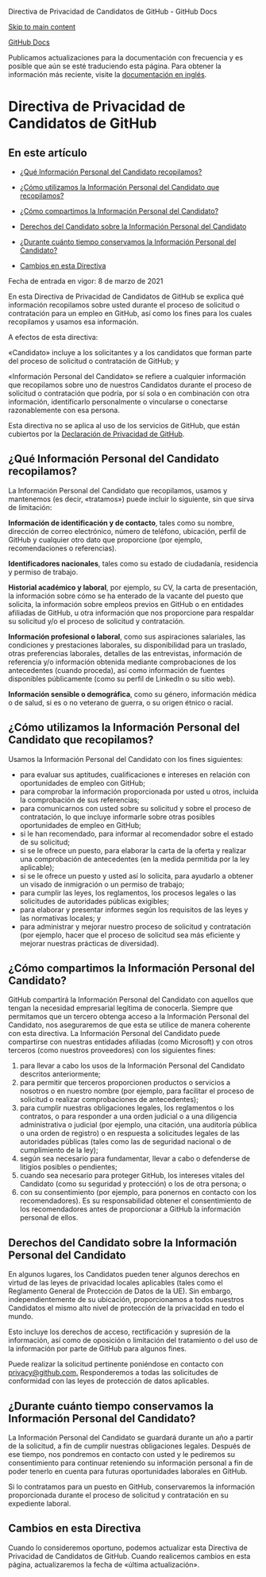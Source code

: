 Directiva de Privacidad de Candidatos de GitHub - GitHub Docs

[Skip to main content](#main-content)

[](/es)[GitHub Docs](/es)

Publicamos actualizaciones para la documentación con frecuencia y es posible que aún se esté traduciendo esta página. Para obtener la información más reciente, visite la [documentación en inglés](/en).

Directiva de Privacidad de Candidatos de GitHub
==========

En este artículo
----------

* [¿Qué Información Personal del Candidato recopilamos?](#what-candidate-personal-information-do-we-collect)

* [¿Cómo utilizamos la Información Personal del Candidato que recopilamos?](#how-do-we-use-the-candidate-personal-information-we-collect)

* [¿Cómo compartimos la Información Personal del Candidato?](#how-do-we-share-your-candidate-personal-information)

* [Derechos del Candidato sobre la Información Personal del Candidato](#your-rights-to-your-candidate-personal-information)

* [¿Durante cuánto tiempo conservamos la Información Personal del Candidato?](#how-long-do-we-retain-your-candidate-personal-information)

* [Cambios en esta Directiva](#changes-to-this-policy)

Fecha de entrada en vigor: 8 de marzo de 2021

En esta Directiva de Privacidad de Candidatos de GitHub se explica qué información recopilamos sobre usted durante el proceso de solicitud o contratación para un empleo en GitHub, así como los fines para los cuales recopilamos y usamos esa información.

A efectos de esta directiva:

«Candidato» incluye a los solicitantes y a los candidatos que forman parte del proceso de solicitud o contratación de GitHub; y

«Información Personal del Candidato» se refiere a cualquier información que recopilamos sobre uno de nuestros Candidatos durante el proceso de solicitud o contratación que podría, por sí sola o en combinación con otra información, identificarlo personalmente o vincularse o conectarse razonablemente con esa persona.

Esta directiva no se aplica al uso de los servicios de GitHub, que están cubiertos por la [Declaración de Privacidad de GitHub](/es/github/site-policy/github-privacy-statement).

[](#what-candidate-personal-information-do-we-collect)¿Qué Información Personal del Candidato recopilamos?
----------

La Información Personal del Candidato que recopilamos, usamos y mantenemos (es decir, «tratamos») puede incluir lo siguiente, sin que sirva de limitación:

**Información de identificación y de contacto**, tales como su nombre, dirección de correo electrónico, número de teléfono, ubicación, perfil de GitHub y cualquier otro dato que proporcione (por ejemplo, recomendaciones o referencias).

**Identificadores nacionales**, tales como su estado de ciudadanía, residencia y permiso de trabajo.

**Historial académico y laboral**, por ejemplo, su CV, la carta de presentación, la información sobre cómo se ha enterado de la vacante del puesto que solicita, la información sobre empleos previos en GitHub o en entidades afiliadas de GitHub, u otra información que nos proporcione para respaldar su solicitud y/o el proceso de solicitud y contratación.

**Información profesional o laboral**, como sus aspiraciones salariales, las condiciones y prestaciones laborales, su disponibilidad para un traslado, otras preferencias laborales, detalles de las entrevistas, información de referencia y/o información obtenida mediante comprobaciones de los antecedentes (cuando proceda), así como información de fuentes disponibles públicamente (como su perfil de LinkedIn o su sitio web).

**Información sensible o demográfica**, como su género, información médica o de salud, si es o no veterano de guerra, o su origen étnico o racial.

[](#how-do-we-use-the-candidate-personal-information-we-collect)¿Cómo utilizamos la Información Personal del Candidato que recopilamos?
----------

Usamos la Información Personal del Candidato con los fines siguientes:

* para evaluar sus aptitudes, cualificaciones e intereses en relación con oportunidades de empleo con GitHub;
* para comprobar la información proporcionada por usted u otros, incluida la comprobación de sus referencias;
* para comunicarnos con usted sobre su solicitud y sobre el proceso de contratación, lo que incluye informarle sobre otras posibles oportunidades de empleo en GitHub;
* si le han recomendado, para informar al recomendador sobre el estado de su solicitud;
* si se le ofrece un puesto, para elaborar la carta de la oferta y realizar una comprobación de antecedentes (en la medida permitida por la ley aplicable);
* si se le ofrece un puesto y usted así lo solicita, para ayudarlo a obtener un visado de inmigración o un permiso de trabajo;
* para cumplir las leyes, los reglamentos, los procesos legales o las solicitudes de autoridades públicas exigibles;
* para elaborar y presentar informes según los requisitos de las leyes y las normativas locales; y
* para administrar y mejorar nuestro proceso de solicitud y contratación (por ejemplo, hacer que el proceso de solicitud sea más eficiente y mejorar nuestras prácticas de diversidad).

[](#how-do-we-share-your-candidate-personal-information)¿Cómo compartimos la Información Personal del Candidato?
----------

GitHub compartirá la Información Personal del Candidato con aquellos que tengan la necesidad empresarial legítima de conocerla. Siempre que permitamos que un tercero obtenga acceso a la Información Personal del Candidato, nos aseguraremos de que esta se utilice de manera coherente con esta directiva. La Información Personal del Candidato puede compartirse con nuestras entidades afiliadas (como Microsoft) y con otros terceros (como nuestros proveedores) con los siguientes fines:

1. para llevar a cabo los usos de la Información Personal del Candidato descritos anteriormente;
2. para permitir que terceros proporcionen productos o servicios a nosotros o en nuestro nombre (por ejemplo, para facilitar el proceso de solicitud o realizar comprobaciones de antecedentes);
3. para cumplir nuestras obligaciones legales, los reglamentos o los contratos, o para responder a una orden judicial o a una diligencia administrativa o judicial (por ejemplo, una citación, una auditoría pública o una orden de registro) o en respuesta a solicitudes legales de las autoridades públicas (tales como las de seguridad nacional o de cumplimiento de la ley);
4. según sea necesario para fundamentar, llevar a cabo o defenderse de litigios posibles o pendientes;
5. cuando sea necesario para proteger GitHub, los intereses vitales del Candidato (como su seguridad y protección) o los de otra persona; o
6. con su consentimiento (por ejemplo, para ponernos en contacto con los recomendadores). Es su responsabilidad obtener el consentimiento de los recomendadores antes de proporcionar a GitHub la información personal de ellos.

[](#your-rights-to-your-candidate-personal-information)Derechos del Candidato sobre la Información Personal del Candidato
----------

En algunos lugares, los Candidatos pueden tener algunos derechos en virtud de las leyes de privacidad locales aplicables (tales como el Reglamento General de Protección de Datos de la UE). Sin embargo, independientemente de su ubicación, proporcionamos a todos nuestros Candidatos el mismo alto nivel de protección de la privacidad en todo el mundo.

Esto incluye los derechos de acceso, rectificación y supresión de la información, así como de oposición o limitación del tratamiento o del uso de la información por parte de GitHub para algunos fines.

Puede realizar la solicitud pertinente poniéndose en contacto con [privacy@github.com.](mailto:privacy@github.com.) Responderemos a todas las solicitudes de conformidad con las leyes de protección de datos aplicables.

[](#how-long-do-we-retain-your-candidate-personal-information)¿Durante cuánto tiempo conservamos la Información Personal del Candidato?
----------

La Información Personal del Candidato se guardará durante un año a partir de la solicitud, a fin de cumplir nuestras obligaciones legales. Después de ese tiempo, nos pondremos en contacto con usted y le pediremos su consentimiento para continuar reteniendo su información personal a fin de poder tenerlo en cuenta para futuras oportunidades laborales en GitHub.

Si lo contratamos para un puesto en GitHub, conservaremos la información proporcionada durante el proceso de solicitud y contratación en su expediente laboral.

[](#changes-to-this-policy)Cambios en esta Directiva
----------

Cuando lo consideremos oportuno, podemos actualizar esta Directiva de Privacidad de Candidatos de GitHub. Cuando realicemos cambios en esta página, actualizaremos la fecha de «última actualización».
